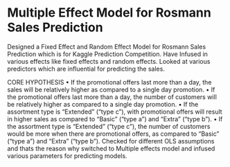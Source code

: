 # Multiple Effect Model for Rosmann Sales Prediction
Designed a Fixed Effect and Random Effect Model for Rosmann Sales Prediction  which is for Kaggle Prediction Competition. Have Infused in various effects like fixed effects and random effects. Looked at various predictors which are influential for predicting the sales.

 CORE HYPOTHESIS 
 • If the promotional offers last more than a day, the sales will be relatively higher as compared to a single day promotion. 
 • If the promotional offers last more than a day, the number of customers will be relatively higher as compared to a single day promotion.   • If the assortment type is “Extended” (“type c”), with promotional offers will result in higher sales as compared to “Basic” (“type a”)  and “Extra” (“type b”). 
 • If the assortment type is “Extended” (“type c”), the number of customers would be more when there are promotional offers, as compared to “Basic” (“type a”) and “Extra” (“type b”). 
 Checked for different OLS assumptions and thats the reason why switched to Multiple effects model and infused various parameters for predicting models.
